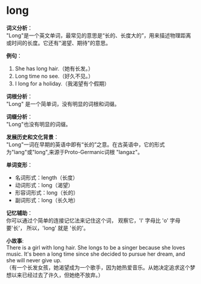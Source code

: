 # long

**词义分析**：  
"Long"是一个英文单词，最常见的意思是“长的、长度大的”，用来描述物理距离或时间的长度。它还有"渴望、期待"的意思。

  

**例句**：

  

1.  She has long hair.（她有长发。）
2.  Long time no see.（好久不见。）
3.  I long for a holiday.（我渴望有个假期）

  

**词根分析**：  
"Long" 是一个简单词，没有明显的词根和词缀。

  

**词缀分析**：  
"Long"也没有明显的词缀。

  

**发展历史和文化背景**：  
"Long"一词在早期的英语中即有“长的”之意。在古英语中，它的形式为"lang"或"long",来源于Proto-Germanic词根 "langaz"。

  

**单词变形**：

  

*   名词形式：length（长度）
*   动词形式：long（渴望）
*   形容词形式：long（长的）
*   副词形式：long（长久地）

  

**记忆辅助**：  
你可以通过个简单的连接记忆法来记住这个词， 观察它，'l' 字母比 'o' 字母要'长'， 所以，'long' 就是 '长的'。

  

**小故事**:  
There is a girl with long hair. She longs to be a singer because she loves music. It's been a long time since she decided to pursue her dream, and she will never give up.  
（有一个长发女孩，她渴望成为一个歌手，因为她热爱音乐。从她决定追求这个梦想以来已经过去了许久，但她绝不放弃。）
